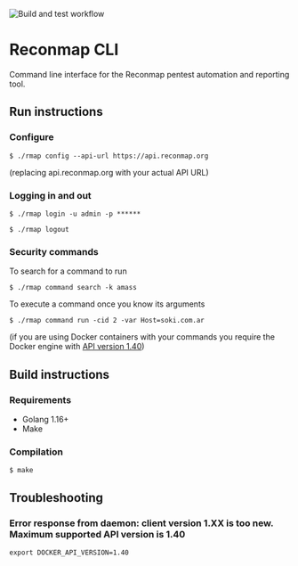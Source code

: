 ![Build and test workflow](https://github.com/Reconmap/cli/workflows/Build%20and%20test%20workflow/badge.svg)

# Reconmap CLI

Command line interface for the Reconmap pentest automation and reporting tool.

## Run instructions

### Configure

```shell
$ ./rmap config --api-url https://api.reconmap.org
```

(replacing api.reconmap.org with your actual API URL)

### Logging in and out

```shell
$ ./rmap login -u admin -p ******

$ ./rmap logout
```

### Security commands

To search for a command to run

```shell
$ ./rmap command search -k amass
```

To execute a command once you know its arguments

```shell
$ ./rmap command run -cid 2 -var Host=soki.com.ar
```

(if you are using Docker containers with your commands you require the Docker engine with [API version 1.40](https://docs.docker.com/engine/api/v1.40/))

## Build instructions

### Requirements

- Golang 1.16+
- Make

### Compilation

```shell
$ make
```

## Troubleshooting

### Error response from daemon: client version 1.XX is too new. Maximum supported API version is 1.40

```shell
export DOCKER_API_VERSION=1.40
```

